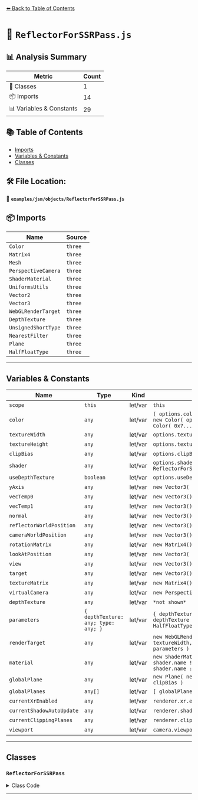 [⬅️ Back to Table of Contents](../../../index.md)

# 📄 `ReflectorForSSRPass.js`

## 📊 Analysis Summary

| Metric | Count |
|--------|-------|
| 🧱 Classes | 1 |
| 📦 Imports | 14 |
| 📊 Variables & Constants | 29 |

## 📚 Table of Contents

- [Imports](#imports)
- [Variables & Constants](#variables-constants)
- [Classes](#classes)

## 🛠️ File Location:
📂 **`examples/jsm/objects/ReflectorForSSRPass.js`**

## 📦 Imports

| Name | Source |
|------|--------|
| `Color` | `three` |
| `Matrix4` | `three` |
| `Mesh` | `three` |
| `PerspectiveCamera` | `three` |
| `ShaderMaterial` | `three` |
| `UniformsUtils` | `three` |
| `Vector2` | `three` |
| `Vector3` | `three` |
| `WebGLRenderTarget` | `three` |
| `DepthTexture` | `three` |
| `UnsignedShortType` | `three` |
| `NearestFilter` | `three` |
| `Plane` | `three` |
| `HalfFloatType` | `three` |


---

## Variables & Constants

| Name | Type | Kind | Value | Exported |
|------|------|------|-------|----------|
| `scope` | `this` | let/var | `this` | ✗ |
| `color` | `any` | let/var | `( options.color !== undefined ) ? new Color( options.color ) : new Color( 0x7...` | ✗ |
| `textureWidth` | `any` | let/var | `options.textureWidth \|\| 512` | ✗ |
| `textureHeight` | `any` | let/var | `options.textureHeight \|\| 512` | ✗ |
| `clipBias` | `any` | let/var | `options.clipBias \|\| 0` | ✗ |
| `shader` | `any` | let/var | `options.shader \|\| ReflectorForSSRPass.ReflectorShader` | ✗ |
| `useDepthTexture` | `boolean` | let/var | `options.useDepthTexture === true` | ✗ |
| `yAxis` | `any` | let/var | `new Vector3( 0, 1, 0 )` | ✗ |
| `vecTemp0` | `any` | let/var | `new Vector3()` | ✗ |
| `vecTemp1` | `any` | let/var | `new Vector3()` | ✗ |
| `normal` | `any` | let/var | `new Vector3()` | ✗ |
| `reflectorWorldPosition` | `any` | let/var | `new Vector3()` | ✗ |
| `cameraWorldPosition` | `any` | let/var | `new Vector3()` | ✗ |
| `rotationMatrix` | `any` | let/var | `new Matrix4()` | ✗ |
| `lookAtPosition` | `any` | let/var | `new Vector3( 0, 0, - 1 )` | ✗ |
| `view` | `any` | let/var | `new Vector3()` | ✗ |
| `target` | `any` | let/var | `new Vector3()` | ✗ |
| `textureMatrix` | `any` | let/var | `new Matrix4()` | ✗ |
| `virtualCamera` | `any` | let/var | `new PerspectiveCamera()` | ✗ |
| `depthTexture` | `any` | let/var | `*not shown*` | ✗ |
| `parameters` | `{ depthTexture: any; type: any; }` | let/var | `{ depthTexture: useDepthTexture ? depthTexture : null, type: HalfFloatType }` | ✗ |
| `renderTarget` | `any` | let/var | `new WebGLRenderTarget( textureWidth, textureHeight, parameters )` | ✗ |
| `material` | `any` | let/var | `new ShaderMaterial( { name: ( shader.name !== undefined ) ? shader.name : 'un...` | ✗ |
| `globalPlane` | `any` | let/var | `new Plane( new Vector3( 0, 1, 0 ), clipBias )` | ✗ |
| `globalPlanes` | `any[]` | let/var | `[ globalPlane ]` | ✗ |
| `currentXrEnabled` | `any` | let/var | `renderer.xr.enabled` | ✗ |
| `currentShadowAutoUpdate` | `any` | let/var | `renderer.shadowMap.autoUpdate` | ✗ |
| `currentClippingPlanes` | `any` | let/var | `renderer.clippingPlanes` | ✗ |
| `viewport` | `any` | let/var | `camera.viewport` | ✗ |


---

## Classes

### `ReflectorForSSRPass`

<details><summary>Class Code</summary>

```ts
class ReflectorForSSRPass extends Mesh {

	/**
	 * Constructs a new reflector.
	 *
	 * @param {BufferGeometry} geometry - The reflector's geometry.
	 * @param {ReflectorForSSRPass~Options} [options] - The configuration options.
	 */
	constructor( geometry, options = {} ) {

		super( geometry );

		this.isReflectorForSSRPass = true;

		this.type = 'ReflectorForSSRPass';

		const scope = this;

		const color = ( options.color !== undefined ) ? new Color( options.color ) : new Color( 0x7F7F7F );
		const textureWidth = options.textureWidth || 512;
		const textureHeight = options.textureHeight || 512;
		const clipBias = options.clipBias || 0;
		const shader = options.shader || ReflectorForSSRPass.ReflectorShader;
		const useDepthTexture = options.useDepthTexture === true;
		const yAxis = new Vector3( 0, 1, 0 );
		const vecTemp0 = new Vector3();
		const vecTemp1 = new Vector3();

		//

		scope.needsUpdate = false;
		scope.maxDistance = ReflectorForSSRPass.ReflectorShader.uniforms.maxDistance.value;
		scope.opacity = ReflectorForSSRPass.ReflectorShader.uniforms.opacity.value;
		scope.color = color;
		scope.resolution = options.resolution || new Vector2( window.innerWidth, window.innerHeight );


		scope._distanceAttenuation = ReflectorForSSRPass.ReflectorShader.defines.DISTANCE_ATTENUATION;
		Object.defineProperty( scope, 'distanceAttenuation', {
			get() {

				return scope._distanceAttenuation;

			},
			set( val ) {

				if ( scope._distanceAttenuation === val ) return;
				scope._distanceAttenuation = val;
				scope.material.defines.DISTANCE_ATTENUATION = val;
				scope.material.needsUpdate = true;

			}
		} );

		scope._fresnel = ReflectorForSSRPass.ReflectorShader.defines.FRESNEL;
		Object.defineProperty( scope, 'fresnel', {
			get() {

				return scope._fresnel;

			},
			set( val ) {

				if ( scope._fresnel === val ) return;
				scope._fresnel = val;
				scope.material.defines.FRESNEL = val;
				scope.material.needsUpdate = true;

			}
		} );

		const normal = new Vector3();
		const reflectorWorldPosition = new Vector3();
		const cameraWorldPosition = new Vector3();
		const rotationMatrix = new Matrix4();
		const lookAtPosition = new Vector3( 0, 0, - 1 );

		const view = new Vector3();
		const target = new Vector3();

		const textureMatrix = new Matrix4();
		const virtualCamera = new PerspectiveCamera();

		let depthTexture;

		if ( useDepthTexture ) {

			depthTexture = new DepthTexture();
			depthTexture.type = UnsignedShortType;
			depthTexture.minFilter = NearestFilter;
			depthTexture.magFilter = NearestFilter;

		}

		const parameters = {
			depthTexture: useDepthTexture ? depthTexture : null,
			type: HalfFloatType
		};

		const renderTarget = new WebGLRenderTarget( textureWidth, textureHeight, parameters );

		const material = new ShaderMaterial( {
			name: ( shader.name !== undefined ) ? shader.name : 'unspecified',
			transparent: useDepthTexture,
			defines: Object.assign( {}, ReflectorForSSRPass.ReflectorShader.defines, {
				useDepthTexture
			} ),
			uniforms: UniformsUtils.clone( shader.uniforms ),
			fragmentShader: shader.fragmentShader,
			vertexShader: shader.vertexShader
		} );

		material.uniforms[ 'tDiffuse' ].value = renderTarget.texture;
		material.uniforms[ 'color' ].value = scope.color;
		material.uniforms[ 'textureMatrix' ].value = textureMatrix;
		if ( useDepthTexture ) {

			material.uniforms[ 'tDepth' ].value = renderTarget.depthTexture;

		}

		this.material = material;

		const globalPlane = new Plane( new Vector3( 0, 1, 0 ), clipBias );
		const globalPlanes = [ globalPlane ];

		this.doRender = function ( renderer, scene, camera ) {

			material.uniforms[ 'maxDistance' ].value = scope.maxDistance;
			material.uniforms[ 'color' ].value = scope.color;
			material.uniforms[ 'opacity' ].value = scope.opacity;

			vecTemp0.copy( camera.position ).normalize();
			vecTemp1.copy( vecTemp0 ).reflect( yAxis );
			material.uniforms[ 'fresnelCoe' ].value = ( vecTemp0.dot( vecTemp1 ) + 1. ) / 2.; // TODO: Also need to use glsl viewPosition and viewNormal per pixel.

			reflectorWorldPosition.setFromMatrixPosition( scope.matrixWorld );
			cameraWorldPosition.setFromMatrixPosition( camera.matrixWorld );

			rotationMatrix.extractRotation( scope.matrixWorld );

			normal.set( 0, 0, 1 );
			normal.applyMatrix4( rotationMatrix );

			view.subVectors( reflectorWorldPosition, cameraWorldPosition );

			// Avoid rendering when reflector is facing away

			if ( view.dot( normal ) > 0 ) return;

			view.reflect( normal ).negate();
			view.add( reflectorWorldPosition );

			rotationMatrix.extractRotation( camera.matrixWorld );

			lookAtPosition.set( 0, 0, - 1 );
			lookAtPosition.applyMatrix4( rotationMatrix );
			lookAtPosition.add( cameraWorldPosition );

			target.subVectors( reflectorWorldPosition, lookAtPosition );
			target.reflect( normal ).negate();
			target.add( reflectorWorldPosition );

			virtualCamera.position.copy( view );
			virtualCamera.up.set( 0, 1, 0 );
			virtualCamera.up.applyMatrix4( rotationMatrix );
			virtualCamera.up.reflect( normal );
			virtualCamera.lookAt( target );

			virtualCamera.far = camera.far; // Used in WebGLBackground

			virtualCamera.updateMatrixWorld();
			virtualCamera.projectionMatrix.copy( camera.projectionMatrix );

			material.uniforms[ 'virtualCameraNear' ].value = camera.near;
			material.uniforms[ 'virtualCameraFar' ].value = camera.far;
			material.uniforms[ 'virtualCameraMatrixWorld' ].value = virtualCamera.matrixWorld;
			material.uniforms[ 'virtualCameraProjectionMatrix' ].value = camera.projectionMatrix;
			material.uniforms[ 'virtualCameraProjectionMatrixInverse' ].value = camera.projectionMatrixInverse;
			material.uniforms[ 'resolution' ].value = scope.resolution;

			// Update the texture matrix
			textureMatrix.set(
				0.5, 0.0, 0.0, 0.5,
				0.0, 0.5, 0.0, 0.5,
				0.0, 0.0, 0.5, 0.5,
				0.0, 0.0, 0.0, 1.0
			);
			textureMatrix.multiply( virtualCamera.projectionMatrix );
			textureMatrix.multiply( virtualCamera.matrixWorldInverse );
			textureMatrix.multiply( scope.matrixWorld );

			// scope.visible = false;

			const currentRenderTarget = renderer.getRenderTarget();

			const currentXrEnabled = renderer.xr.enabled;
			const currentShadowAutoUpdate = renderer.shadowMap.autoUpdate;
			const currentClippingPlanes = renderer.clippingPlanes;

			renderer.xr.enabled = false; // Avoid camera modification
			renderer.shadowMap.autoUpdate = false; // Avoid re-computing shadows
			renderer.clippingPlanes = globalPlanes;

			renderer.setRenderTarget( renderTarget );

			renderer.state.buffers.depth.setMask( true ); // make sure the depth buffer is writable so it can be properly cleared, see #18897

			if ( renderer.autoClear === false ) renderer.clear();
			renderer.render( scene, virtualCamera );

			renderer.xr.enabled = currentXrEnabled;
			renderer.shadowMap.autoUpdate = currentShadowAutoUpdate;
			renderer.clippingPlanes = currentClippingPlanes;

			renderer.setRenderTarget( currentRenderTarget );

			// Restore viewport

			const viewport = camera.viewport;

			if ( viewport !== undefined ) {

				renderer.state.viewport( viewport );

			}

			// scope.visible = true;

		};

		/**
		 * Returns the reflector's internal render target.
		 *
		 * @return {WebGLRenderTarget} The internal render target
		 */
		this.getRenderTarget = function () {

			return renderTarget;

		};

		/**
		 * Frees the GPU-related resources allocated by this instance. Call this
		 * method whenever this instance is no longer used in your app.
		 */
		this.dispose = function () {

			renderTarget.dispose();
			scope.material.dispose();

		};

	}

}
```
</details>


---